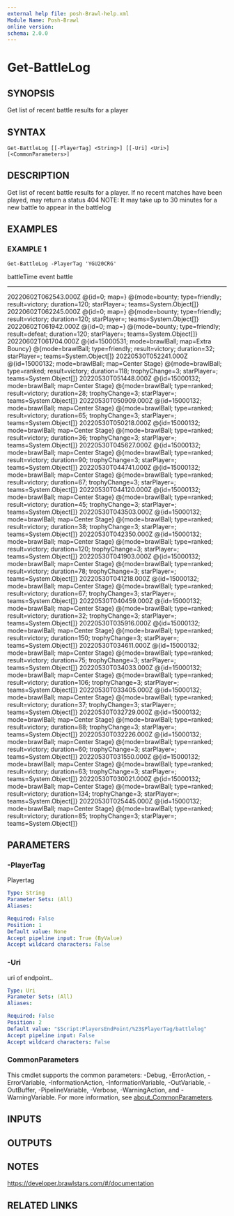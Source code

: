 ```yaml
---
external help file: posh-Brawl-help.xml
Module Name: Posh-Brawl
online version:
schema: 2.0.0
---
```


# Get-BattleLog

## SYNOPSIS
Get list of recent battle results for a player

## SYNTAX

```
Get-BattleLog [[-PlayerTag] <String>] [[-Uri] <Uri>] [<CommonParameters>]
```

## DESCRIPTION
Get list of recent battle results for a player.
If no recent matches have been played, may return a status 404
NOTE: It may take up to 30 minutes for a new battle to appear in the battlelog

## EXAMPLES

### EXAMPLE 1
```
Get-BattleLog -PlayerTag 'YGU20CRG'
```

battleTime           event                                            battle
   ----------           -----                                            ------
   20220602T062543.000Z @{id=0; map=}                                    @{mode=bounty; type=friendly; result=victory; duration=120; starPlayer=; teams=System.Object\[\]}
   20220602T062245.000Z @{id=0; map=}                                    @{mode=bounty; type=friendly; result=victory; duration=120; starPlayer=; teams=System.Object\[\]}
   20220602T061942.000Z @{id=0; map=}                                    @{mode=bounty; type=friendly; result=defeat; duration=120; starPlayer=; teams=System.Object\[\]}
   20220602T061704.000Z @{id=15000531; mode=brawlBall; map=Extra Bouncy} @{mode=brawlBall; type=friendly; result=victory; duration=32; starPlayer=; teams=System.Object\[\]}
   20220530T052241.000Z @{id=15000132; mode=brawlBall; map=Center Stage} @{mode=brawlBall; type=ranked; result=victory; duration=118; trophyChange=3; starPlayer=; teams=System.Object\[\]}
   20220530T051448.000Z @{id=15000132; mode=brawlBall; map=Center Stage} @{mode=brawlBall; type=ranked; result=victory; duration=28; trophyChange=3; starPlayer=; teams=System.Object\[\]}
   20220530T050909.000Z @{id=15000132; mode=brawlBall; map=Center Stage} @{mode=brawlBall; type=ranked; result=victory; duration=65; trophyChange=3; starPlayer=; teams=System.Object\[\]}
   20220530T050218.000Z @{id=15000132; mode=brawlBall; map=Center Stage} @{mode=brawlBall; type=ranked; result=victory; duration=36; trophyChange=3; starPlayer=; teams=System.Object\[\]}
   20220530T045627.000Z @{id=15000132; mode=brawlBall; map=Center Stage} @{mode=brawlBall; type=ranked; result=victory; duration=90; trophyChange=3; starPlayer=; teams=System.Object\[\]}
   20220530T044741.000Z @{id=15000132; mode=brawlBall; map=Center Stage} @{mode=brawlBall; type=ranked; result=victory; duration=67; trophyChange=3; starPlayer=; teams=System.Object\[\]}
   20220530T044120.000Z @{id=15000132; mode=brawlBall; map=Center Stage} @{mode=brawlBall; type=ranked; result=victory; duration=45; trophyChange=3; starPlayer=; teams=System.Object\[\]}
   20220530T043503.000Z @{id=15000132; mode=brawlBall; map=Center Stage} @{mode=brawlBall; type=ranked; result=victory; duration=38; trophyChange=3; starPlayer=; teams=System.Object\[\]}
   20220530T042350.000Z @{id=15000132; mode=brawlBall; map=Center Stage} @{mode=brawlBall; type=ranked; result=victory; duration=120; trophyChange=3; starPlayer=; teams=System.Object\[\]}
   20220530T041903.000Z @{id=15000132; mode=brawlBall; map=Center Stage} @{mode=brawlBall; type=ranked; result=victory; duration=78; trophyChange=3; starPlayer=; teams=System.Object\[\]}
   20220530T041218.000Z @{id=15000132; mode=brawlBall; map=Center Stage} @{mode=brawlBall; type=ranked; result=victory; duration=67; trophyChange=3; starPlayer=; teams=System.Object\[\]}
   20220530T040459.000Z @{id=15000132; mode=brawlBall; map=Center Stage} @{mode=brawlBall; type=ranked; result=victory; duration=32; trophyChange=3; starPlayer=; teams=System.Object\[\]}
   20220530T035916.000Z @{id=15000132; mode=brawlBall; map=Center Stage} @{mode=brawlBall; type=ranked; result=victory; duration=150; trophyChange=3; starPlayer=; teams=System.Object\[\]}
   20220530T034611.000Z @{id=15000132; mode=brawlBall; map=Center Stage} @{mode=brawlBall; type=ranked; result=victory; duration=75; trophyChange=3; starPlayer=; teams=System.Object\[\]}
   20220530T034033.000Z @{id=15000132; mode=brawlBall; map=Center Stage} @{mode=brawlBall; type=ranked; result=victory; duration=106; trophyChange=3; starPlayer=; teams=System.Object\[\]}
   20220530T033405.000Z @{id=15000132; mode=brawlBall; map=Center Stage} @{mode=brawlBall; type=ranked; result=victory; duration=37; trophyChange=3; starPlayer=; teams=System.Object\[\]}
   20220530T032729.000Z @{id=15000132; mode=brawlBall; map=Center Stage} @{mode=brawlBall; type=ranked; result=victory; duration=88; trophyChange=3; starPlayer=; teams=System.Object\[\]}
   20220530T032226.000Z @{id=15000132; mode=brawlBall; map=Center Stage} @{mode=brawlBall; type=ranked; result=victory; duration=60; trophyChange=3; starPlayer=; teams=System.Object\[\]}
   20220530T031550.000Z @{id=15000132; mode=brawlBall; map=Center Stage} @{mode=brawlBall; type=ranked; result=victory; duration=63; trophyChange=3; starPlayer=; teams=System.Object\[\]}
   20220530T030021.000Z @{id=15000132; mode=brawlBall; map=Center Stage} @{mode=brawlBall; type=ranked; result=victory; duration=134; trophyChange=3; starPlayer=; teams=System.Object\[\]}
   20220530T025445.000Z @{id=15000132; mode=brawlBall; map=Center Stage} @{mode=brawlBall; type=ranked; result=victory; duration=85; trophyChange=3; starPlayer=; teams=System.Object\[\]}

## PARAMETERS

### -PlayerTag
Playertag

```yaml
Type: String
Parameter Sets: (All)
Aliases:

Required: False
Position: 1
Default value: None
Accept pipeline input: True (ByValue)
Accept wildcard characters: False
```

### -Uri
uri of endpoint..

```yaml
Type: Uri
Parameter Sets: (All)
Aliases:

Required: False
Position: 2
Default value: "$Script:PlayersEndPoint/%23$PlayerTag/battlelog"
Accept pipeline input: False
Accept wildcard characters: False
```

### CommonParameters
This cmdlet supports the common parameters: -Debug, -ErrorAction, -ErrorVariable, -InformationAction, -InformationVariable, -OutVariable, -OutBuffer, -PipelineVariable, -Verbose, -WarningAction, and -WarningVariable. For more information, see [about_CommonParameters](http://go.microsoft.com/fwlink/?LinkID=113216).

## INPUTS

## OUTPUTS

## NOTES
https://developer.brawlstars.com/#/documentation

## RELATED LINKS
